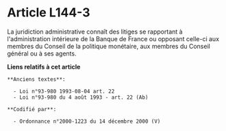 # Article L144-3

La juridiction administrative connaît des litiges se rapportant à l'administration intérieure de la Banque de France ou
opposant celle-ci aux membres du Conseil de la politique monétaire, aux membres du Conseil général ou à ses agents.

**Liens relatifs à cet article**

	**Anciens textes**:

	  - Loi n°93-980 1993-08-04 art. 22
	  - Loi n°93-980 du 4 août 1993 - art. 22 (Ab)

	**Codifié par**:

	  - Ordonnance n°2000-1223 du 14 décembre 2000 (V)
